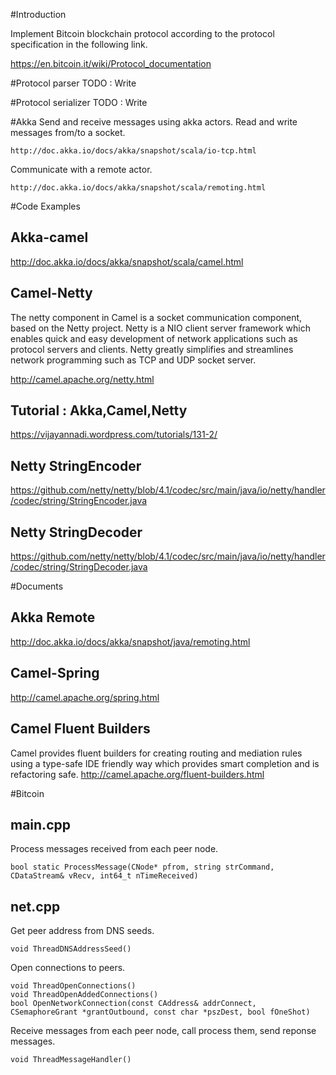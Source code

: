 #Introduction

Implement Bitcoin blockchain protocol according to the protocol specification in the following link. 

https://en.bitcoin.it/wiki/Protocol_documentation

#Protocol parser
TODO : Write

#Protocol serializer
TODO : Write

#Akka
Send and receive messages using akka actors. Read and write messages from/to a socket.
```
http://doc.akka.io/docs/akka/snapshot/scala/io-tcp.html
```
Communicate with a remote actor.
```
http://doc.akka.io/docs/akka/snapshot/scala/remoting.html
```

#Code Examples
## Akka-camel
http://doc.akka.io/docs/akka/snapshot/scala/camel.html

## Camel-Netty 
The netty component in Camel is a socket communication component, based on the Netty project.
Netty is a NIO client server framework which enables quick and easy development of network applications such as protocol servers and clients.
Netty greatly simplifies and streamlines network programming such as TCP and UDP socket server.

http://camel.apache.org/netty.html

## Tutorial : Akka,Camel,Netty
https://vijayannadi.wordpress.com/tutorials/131-2/

## Netty StringEncoder
https://github.com/netty/netty/blob/4.1/codec/src/main/java/io/netty/handler/codec/string/StringEncoder.java

## Netty StringDecoder
https://github.com/netty/netty/blob/4.1/codec/src/main/java/io/netty/handler/codec/string/StringDecoder.java


#Documents
## Akka Remote
http://doc.akka.io/docs/akka/snapshot/java/remoting.html

## Camel-Spring
http://camel.apache.org/spring.html

## Camel Fluent Builders
Camel provides fluent builders for creating routing and mediation rules using a type-safe IDE friendly way which provides smart completion and is refactoring safe.
http://camel.apache.org/fluent-builders.html

#Bitcoin
## main.cpp
Process messages received from each peer node.
```
bool static ProcessMessage(CNode* pfrom, string strCommand, CDataStream& vRecv, int64_t nTimeReceived)
```
## net.cpp
Get peer address from DNS seeds.
```
void ThreadDNSAddressSeed()
```

Open connections to peers.
```
void ThreadOpenConnections()
void ThreadOpenAddedConnections()
bool OpenNetworkConnection(const CAddress& addrConnect, CSemaphoreGrant *grantOutbound, const char *pszDest, bool fOneShot)
```

Receive messages from each peer node, call process them, send reponse messages.
```
void ThreadMessageHandler()
```
